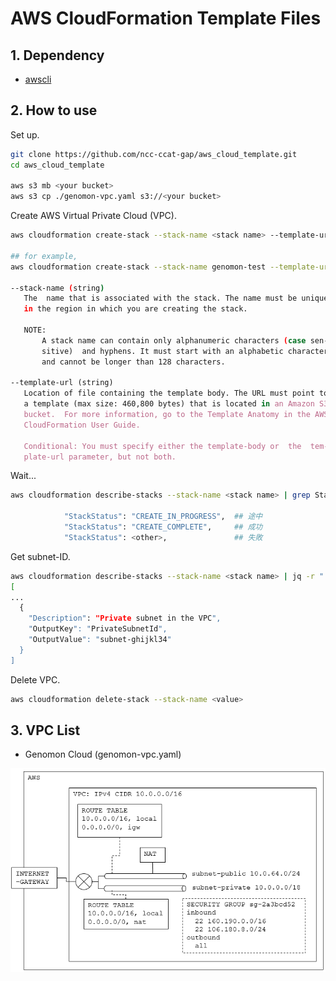 # AWS CloudFormation Template Files

## 1. Dependency

 - [awscli](https://docs.aws.amazon.com/streams/latest/dev/kinesis-tutorial-cli-installation.html)

## 2. How to use

Set up.

```Bash
git clone https://github.com/ncc-ccat-gap/aws_cloud_template.git
cd aws_cloud_template

aws s3 mb <your bucket>
aws s3 cp ./genomon-vpc.yaml s3://<your bucket>
```

Create AWS Virtual Private Cloud (VPC).

```Bash
aws cloudformation create-stack --stack-name <stack name> --template-url https://s3-<region>.amazonaws.com/<your bucket>/genomon-vpc.yaml

## for example,
aws cloudformation create-stack --stack-name genomon-test --template-url https://s3-ap-southeast-1.amazonaws.com/ecsub-singapore/genomon-vpc.yaml

--stack-name (string)
   The  name that is associated with the stack. The name must be unique
   in the region in which you are creating the stack.

   NOTE:
       A stack name can contain only alphanumeric characters (case sen-
       sitive)  and hyphens. It must start with an alphabetic character
       and cannot be longer than 128 characters.

--template-url (string)
   Location of file containing the template body. The URL must point to
   a template (max size: 460,800 bytes) that is located in an Amazon S3
   bucket.  For more information, go to the Template Anatomy in the AWS
   CloudFormation User Guide.

   Conditional: You must specify either the template-body or  the  tem-
   plate-url parameter, but not both.
```

Wait...

```Bash
aws cloudformation describe-stacks --stack-name <stack name> | grep StackStatus

            "StackStatus": "CREATE_IN_PROGRESS",  ## 途中
            "StackStatus": "CREATE_COMPLETE",     ## 成功
            "StackStatus": <other>,               ## 失敗
```

Get subnet-ID.

```Bash
aws cloudformation describe-stacks --stack-name <stack name> | jq -r ".Stacks[0].Outputs"
[
...
  {
    "Description": "Private subnet in the VPC",
    "OutputKey": "PrivateSubnetId",
    "OutputValue": "subnet-ghijkl34"
  }
]
```

Delete VPC.

```Bash
aws cloudformation delete-stack --stack-name <value>
```


## 3. VPC List

 - Genomon Cloud (genomon-vpc.yaml)

![document](./img/genomon-cloud.PNG)

